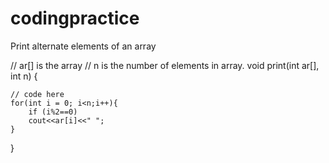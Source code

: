 # codingpractice
Print alternate elements of an array

// ar[] is the array 
// n is the number of elements in array.
void print(int ar[], int n)
{
    
    // code here
    for(int i = 0; i<n;i++){
        if (i%2==0)
        cout<<ar[i]<<" ";
    }
    
}

